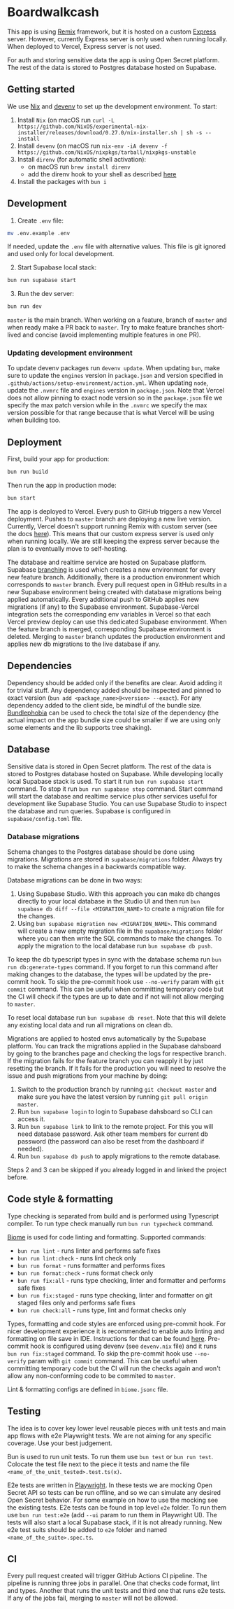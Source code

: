 # Boardwalkcash

This app is using [Remix](https://remix.run/docs) framework, but it is hosted on a custom [Express](https://expressjs.com/) server. However, currently Express
server is only used when running locally. When deployed to Vercel, Express server is not used.

For auth and storing sensitive data the app is using Open Secret platform. The rest of the data is stored to Postgres
database hosted on Supabase. 

## Getting started

We use [Nix](https://nixos.org/) and [devenv](https://devenv.sh/) to set up the development environment. To start:
1. Install `Nix` (on macOS run `curl -L https://github.com/NixOS/experimental-nix-installer/releases/download/0.27.0/nix-installer.sh | sh -s -- install`
2. Install `devenv` (on macOS run `nix-env -iA devenv -f https://github.com/NixOS/nixpkgs/tarball/nixpkgs-unstable`
3. Install `direnv` (for automatic shell activation):
    * on macOS run `brew install direnv`
    * add the direnv hook to your shell as described [here](https://direnv.net/docs/hook.html)
4. Install the packages with `bun i`

## Development

1. Create `.env` file:

```sh
mv .env.example .env
```

If needed, update the `.env` file with alternative values. This file is git ignored and used only for local development.

2. Start Supabase local stack:

```sh
bun run supabase start
```

3. Run the dev server:

```sh
bun run dev
```

`master` is the main branch. When working on a feature, branch of `master` and when ready make a PR back to `master`.
Try to make feature branches short-lived and concise (avoid implementing multiple features in one PR).

### Updating development environment

To update devenv packages run `devenv update`. When updating `bun`, make sure to update the `engines` version in 
`package.json` and version specified in `.github/actions/setup-environment/action.yml`. When updating `node`, update the
`.nvmrc` file and `engines` version in `package.json`. Note that Vercel does not allow pinning to exact node version so
in the `package.json` file we specify the max patch version while in the `.nvmrc` we specify the max version possible 
for that range because that is what Vercel will be using when building too. 

## Deployment

First, build your app for production:

```sh
bun run build
```

Then run the app in production mode:

```sh
bun start
```

The app is deployed to Vercel. Every push to GitHub triggers a new Vercel deployment. Pushes to `master` branch
are deploying a new live version. Currently, Vercel doesn't support running Remix with custom server (see the docs 
[here](https://vercel.com/docs/frameworks/remix#using-a-custom-server-file)). This means that our custom express server
is used only when running locally. We are still keeping the express server because the plan is to eventually move to
self-hosting.

The database and realtime service are hosted on Supabase platform. Supabase [branching](https://supabase.com/docs/guides/deployment/branching) is used which creates a new
environment for every new feature branch. Additionally, there is a production environment which corresponds to `master`
branch. Every pull request open in GitHub results in a new Supabase environment being created with database migrations
being applied automatically. Every additional push to GitHub applies new migrations (if any) to the Supabase 
environment. Supabase-Vercel integration sets the corresponding env variables in Vercel so that each Vercel preview 
deploy can use this dedicated Supabase environment. When the feature branch is merged, corresponding Supabase
environment is deleted. Merging to `master` branch updates the production environment and applies new db migrations to
the live database if any.

## Dependencies

Dependency should be added only if the benefits are clear. Avoid adding it for trivial stuff. Any dependency added 
should be inspected and pinned to exact version (`bun add <package_name>@<version> --exact`). For any dependency added
to the client side, be mindful of the bundle size. [Bundlephobia](https://bundlephobia.com/) can be used to check the
total size of the dependency (the actual impact on the app bundle size could be smaller if we are using only some 
elements and the lib supports tree shaking).

## Database

Sensitive data is stored in Open Secret platform. The rest of the data is stored to Postgres database hosted on Supabase.
While developing locally local Supabase stack is used. To start it run `bun run supabase start` command. To stop it run
`bun run supabase stop` command. Start command will start the database and realtime service plus other services useful
for development like Supabase Studio. You can use Supabase Studio to inspect the database and run queries. Supabase is
configured in `supabase/config.toml` file.

### Database migrations

Schema changes to the Postgres database should be done using migrations. Migrations are stored in `supabase/migrations`
folder. Always try to make the schema changes in a backwards compatible way.

Database migrations can be done in two ways:
1. Using Supabase Studio. With this approach you can make db changes directly to your local database in the Studio UI
   and then run `bun supabase db diff --file <MIGRATION_NAME>` to create a migration file for the changes.
2. Using `bun supabase migration new <MIGRATION_NAME>`. This command will create a new empty migration file in the 
   `supabase/migrations` folder where you can then write the SQL commands to make the changes. To apply the migration to
   the local database run `bun supabase db push`.

To keep the db typescript types in sync with the database schema run `bun run db:generate-types` command. If you forget
to run this command after making changes to the database, the types will be updated by the pre-commit hook. To skip the
pre-commit hook use `--no-verify` param with `git commit` command. This can be useful when committing temporary code but
the CI will check if the types are up to date and if not will not allow merging to `master`.

To reset local database run `bun supabase db reset`. Note that this will delete any existing local data and run all
migrations on clean db.

Migrations are applied to hosted envs automatically by the Supabase platform. You can track the migrations applied in the 
Supabase dahsboard by going to the branches page and checking the logs for respective branch. If the migration fails for the
feature branch you can reapply it by just resetting the branch. If it fails for the production you will need to resolve the issue and push migrations from your machine by doing:
1. Switch to the production branch by running `git checkout master` and make sure you have the latest version by running `git pull origin master`.
2. Run `bun supabase login` to login to Supabase dahsboard so CLI can access it.
3. Run `bun supabase link` to link to the remote project. For this you will need database password. Ask other team members for current db password (the password can also be reset from the dashboard if needed).
4. Run `bun supabase db push` to apply migrations to the remote database.

Steps 2 and 3 can be skipped if you already logged in and linked the project before.


## Code style & formatting

Type checking is separated from build and is performed using Typescript compiler. To run type check manually run 
`bun run typecheck` command.

[Biome](https://biomejs.dev/) is used for code linting and formatting. Supported commands:
- `bun run lint` - runs linter and performs safe fixes
- `bun run lint:check` - runs lint check only
- `bun run format` - runs formatter and performs fixes
- `bun run format:check` - runs format check only
- `bun run fix:all` - runs type checking, linter and formatter and performs safe fixes
- `bun run fix:staged` - runs type checking, linter and formatter on git staged files only and performs safe fixes
- `bun run check:all` - runs type, lint and format checks only

Types, formatting and code styles are enforced using pre-commit hook. For nicer development experience it is recommended 
to enable auto linting and formatting on file save in IDE. Instructions for that can be found [here](https://biomejs.dev/guides/editors/first-party-extensions/).
Pre-commit hook is configured using devenv (see `devenv.nix` file) and it runs `bun run fix:staged` command. To skip the
pre-commit hook use `--no-verify` param with `git commit` command. This can be useful when committing temporary code but
the CI will run the checks again and won't allow any non-conforming code to be commited to `master`.

Lint & formatting configs are defined in `biome.jsonc` file.

## Testing

The idea is to cover key lower level reusable pieces with unit tests and main app flows with e2e Playwright tests. We 
are not aiming for any specific coverage. Use your best judgement. 

Bun is used to run unit tests. To run them use `bun test` or `bun run test`. Colocate the test file next to the piece it 
tests and name the file `<name_of_the_unit_tested>.test.ts(x)`.

E2e tests are written in [Playwright](https://playwright.dev/). In these tests we are mocking Open Secret API so tests
can be run offline, and so we can simulate any desired Open Secret behavior. For some example on how to use the mocking
see the existing tests. E2e tests can be found in top level `e2e` folder. To run them use `bun run test:e2e` (add `--ui`
param to run them in Playwright UI). The tests will also start a local Supabase stack, if it is not already running.
New e2e test suits should be added to `e2e` folder and named `<name_of_the_suite>.spec.ts`.

## CI

Every pull request created will trigger GitHub Actions CI pipeline. The pipeline is running three jobs in parallel. One
that checks code format, lint and types. Another that runs the unit tests and third one that runs e2e tests. If any of
the jobs fail, merging to `master` will not be allowed.